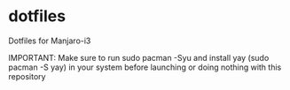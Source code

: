# dotfiles
Dotfiles for Manjaro-i3

IMPORTANT: Make sure to run sudo pacman -Syu and install yay (sudo pacman -S yay) in your system before launching or doing nothing with this repository
